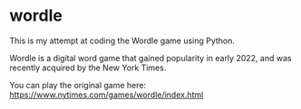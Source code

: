 # wordle
This is my attempt at coding the Wordle game using Python. 

Wordle is a digital word game that gained popularity in early 2022, and was recently acquired by the New York Times.

You can play the original game here: https://www.nytimes.com/games/wordle/index.html
